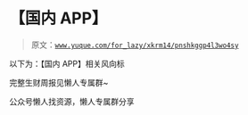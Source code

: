 # 【国内 APP】

> 原文：[`www.yuque.com/for_lazy/xkrm14/pnshkggp4l3wo4sy`](https://www.yuque.com/for_lazy/xkrm14/pnshkggp4l3wo4sy)



以下为：【国内 APP】相关风向标



完整生财周报见懒人专属群~



公众号懒人找资源，懒人专属群分享

